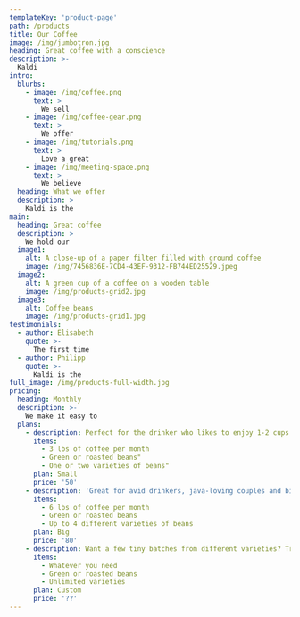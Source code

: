 ```yaml
---
templateKey: 'product-page'
path: /products
title: Our Coffee
image: /img/jumbotron.jpg
heading: Great coffee with a conscience
description: >-
  Kaldi
intro:
  blurbs:
    - image: /img/coffee.png
      text: >
        We sell
    - image: /img/coffee-gear.png
      text: >
        We offer
    - image: /img/tutorials.png
      text: >
        Love a great
    - image: /img/meeting-space.png
      text: >
        We believe
  heading: What we offer
  description: >
    Kaldi is the
main:
  heading: Great coffee
  description: >
    We hold our
  image1:
    alt: A close-up of a paper filter filled with ground coffee
    image: /img/7456836E-7CD4-43EF-9312-FB744ED25529.jpeg
  image2:
    alt: A green cup of a coffee on a wooden table
    image: /img/products-grid2.jpg
  image3:
    alt: Coffee beans
    image: /img/products-grid1.jpg
testimonials:
  - author: Elisabeth
    quote: >-
      The first time
  - author: Philipp
    quote: >-
      Kaldi is the
full_image: /img/products-full-width.jpg
pricing:
  heading: Monthly
  description: >-
    We make it easy to
  plans:
    - description: Perfect for the drinker who likes to enjoy 1-2 cups per day.
      items:
        - 3 lbs of coffee per month
        - Green or roasted beans"
        - One or two varieties of beans"
      plan: Small
      price: '50'
    - description: 'Great for avid drinkers, java-loving couples and bigger crowds'
      items:
        - 6 lbs of coffee per month
        - Green or roasted beans
        - Up to 4 different varieties of beans
      plan: Big
      price: '80'
    - description: Want a few tiny batches from different varieties? Try our custom plan
      items:
        - Whatever you need
        - Green or roasted beans
        - Unlimited varieties
      plan: Custom
      price: '??' 
---
```

